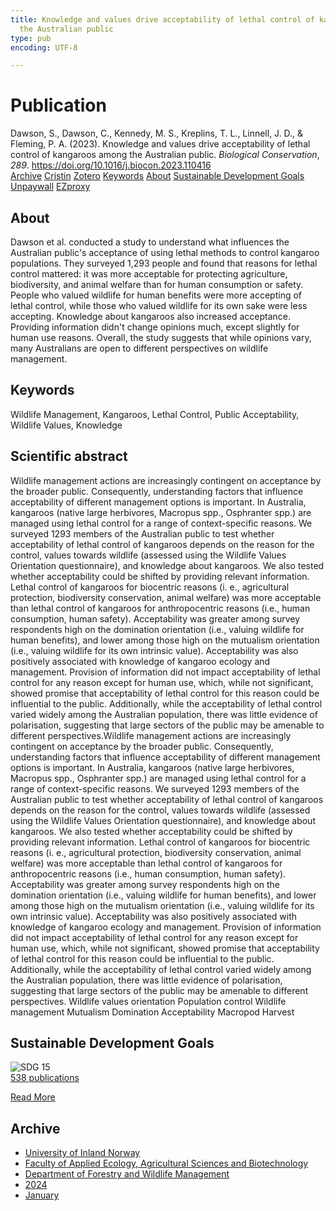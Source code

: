 ```yaml
---
title: Knowledge and values drive acceptability of lethal control of kangaroos among
  the Australian public
type: pub
encoding: UTF-8

---
```

<h1>Publication</h1>
<article id="csl-bib-container-26KQQFQJ" class="csl-bib-container">
  <div class="csl-bib-body"> <div class="csl-entry">Dawson, S., Dawson, C., Kennedy, M. S., Kreplins, T. L., Linnell, J. D., &#38; Fleming, P. A. (2023). Knowledge and values drive acceptability of lethal control of kangaroos among the Australian public. <i>Biological Conservation</i>, <i>289</i>. <a href="https://doi.org/10.1016/j.biocon.2023.110416">https://doi.org/10.1016/j.biocon.2023.110416</a></div> </div>
  <div class="csl-bib-buttons">
    <a href="#taxonomy-article-26KQQFQJ" alt="archive" class="csl-bib-button">Archive</a>
    <a href="https://app.cristin.no/results/show.jsf?id=2220125" alt="Cristin" class="csl-bib-button">Cristin</a>
    <a href="http://zotero.org/groups/5881554/items/26KQQFQJ" alt="Zotero" class="csl-bib-button">Zotero</a>
    <a href="#keywords-article-26KQQFQJ" alt="keywords" class="csl-bib-button">Keywords</a>
    <a href="#about-article-26KQQFQJ" alt="about_pub" class="csl-bib-button">About</a>
    <a href="#sdg-article-26KQQFQJ" alt="sdg" class="csl-bib-button">Sustainable Development Goals</a>
    <a href="https://doi.org/10.1016/j.biocon.2023.110416" alt="Unpaywall" class="csl-bib-button">Unpaywall</a>
    <a href="https://doi.org/10.1016/j.biocon.2023.110416" alt="EZproxy" class="csl-bib-button">EZproxy</a>
  </div>
  <div id="csl-bib-meta-container-26KQQFQJ"></div>
</article>
<div id="csl-bib-meta-26KQQFQJ" class="csl-bib-meta">
  <article id="about-article-26KQQFQJ" class="about_pub-article">
    <h1>About</h1>
    Dawson et al. conducted a study to understand what influences the Australian public's acceptance of using lethal methods to control kangaroo populations. They surveyed 1,293 people and found that reasons for lethal control mattered: it was more acceptable for protecting agriculture, biodiversity, and animal welfare than for human consumption or safety. People who valued wildlife for human benefits were more accepting of lethal control, while those who valued wildlife for its own sake were less accepting. Knowledge about kangaroos also increased acceptance. Providing information didn't change opinions much, except slightly for human use reasons. Overall, the study suggests that while opinions vary, many Australians are open to different perspectives on wildlife management.
  </article>
  <article id="keywords-article-26KQQFQJ" class="keywords-article">
    <h1>Keywords</h1>
    Wildlife Management, Kangaroos, Lethal Control, Public Acceptability, Wildlife Values, Knowledge
  </article>
  <article id="abstract-article-26KQQFQJ" class="abstract-article">
    <h1>Scientific abstract</h1>
    Wildlife management actions are increasingly contingent on acceptance by the broader public. Consequently, 
understanding factors that influence acceptability of different management options is important. In Australia, 
kangaroos (native large herbivores, Macropus spp., Osphranter spp.) are managed using lethal control for a range 
of context-specific reasons. We surveyed 1293 members of the Australian public to test whether acceptability of 
lethal control of kangaroos depends on the reason for the control, values towards wildlife (assessed using the 
Wildlife Values Orientation questionnaire), and knowledge about kangaroos. We also tested whether acceptability 
could be shifted by providing relevant information. Lethal control of kangaroos for biocentric reasons (i. 
e., agricultural protection, biodiversity conservation, animal welfare) was more acceptable than lethal control of 
kangaroos for anthropocentric reasons (i.e., human consumption, human safety). Acceptability was greater 
among survey respondents high on the domination orientation (i.e., valuing wildlife for human benefits), and 
lower among those high on the mutualism orientation (i.e., valuing wildlife for its own intrinsic value). 
Acceptability was also positively associated with knowledge of kangaroo ecology and management. Provision of 
information did not impact acceptability of lethal control for any reason except for human use, which, while not 
significant, showed promise that acceptability of lethal control for this reason could be influential to the public. 
Additionally, while the acceptability of lethal control varied widely among the Australian population, there was 
little evidence of polarisation, suggesting that large sectors of the public may be amenable to different 
perspectives.Wildlife management actions are increasingly contingent on acceptance by the broader public. Consequently, 
understanding factors that influence acceptability of different management options is important. In Australia, 
kangaroos (native large herbivores, Macropus spp., Osphranter spp.) are managed using lethal control for a range 
of context-specific reasons. We surveyed 1293 members of the Australian public to test whether acceptability of 
lethal control of kangaroos depends on the reason for the control, values towards wildlife (assessed using the 
Wildlife Values Orientation questionnaire), and knowledge about kangaroos. We also tested whether acceptability 
could be shifted by providing relevant information. Lethal control of kangaroos for biocentric reasons (i. 
e., agricultural protection, biodiversity conservation, animal welfare) was more acceptable than lethal control of 
kangaroos for anthropocentric reasons (i.e., human consumption, human safety). Acceptability was greater 
among survey respondents high on the domination orientation (i.e., valuing wildlife for human benefits), and 
lower among those high on the mutualism orientation (i.e., valuing wildlife for its own intrinsic value). 
Acceptability was also positively associated with knowledge of kangaroo ecology and management. Provision of 
information did not impact acceptability of lethal control for any reason except for human use, which, while not 
significant, showed promise that acceptability of lethal control for this reason could be influential to the public. 
Additionally, while the acceptability of lethal control varied widely among the Australian population, there was 
little evidence of polarisation, suggesting that large sectors of the public may be amenable to different 
perspectives. 
Wildlife values orientation 
Population control 
Wildlife management 
Mutualism 
Domination 
Acceptability 
Macropod 
Harvest
  </article>
  <article id="sdg-article-26KQQFQJ" class="sdg-article">
    <h1>Sustainable Development Goals</h1>
    <div class="sdg-container"><div id="sdg15" class="sdg">
        <img src="{{< params subfolder >}}images/sdg/sdg15_en.png" class="image" alt="SDG 15">
        <div class="sdg-overlay">
          <a href="/en/archive/?key=?sdg=15#archive" class="sdg-publication-count"><span>538</span> publications</a>
          <p><a href="https://sdgs.un.org/goals/goal15" class="sdg-read-more">Read More</a></p>
        </div>
      </div></div>
  </article>
  <article id="taxonomy-article-26KQQFQJ" class="taxonomy-article">
    <h1>Archive</h1>
    <ul>
      <li>
        <a href="/en/archive/?key=3DCRN523">University of Inland Norway</a>
      </li>
      <li>
        <a href="/en/archive/?key=T77LXH6D">Faculty of Applied Ecology, Agricultural Sciences and Biotechnology</a>
      </li>
      <li>
        <a href="/en/archive/?key=7TRARPE3">Department of Forestry and Wildlife Management</a>
      </li>
      <li>
        <a href="/en/archive/?key=A4XX8HDP">2024</a>
      </li>
      <li>
        <a href="/en/archive/?key=GPHHIU95">January</a>
      </li>
    </ul>
  </article>
</div>
